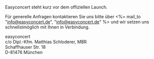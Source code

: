 Easyconcert steht kurz vor dem offiziellen Launch.

Für generelle Anfragen kontaktieren Sie uns bitte über <%= mail_to "info@easyconcert.de", "info@easyconcert.de" %> und wir setzen uns schnellstmöglich mit Ihnen in Verbindung.

<span>easy</span>concert<br />
c/o Dipl.-Kfm. Matthias Schloderer, MBR<br />
Schaffhauser Str. 18<br />
D-81476 München
